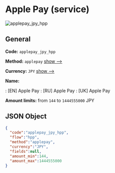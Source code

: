 
# Apple Pay (service) 
![applepay_jpy_hpp](https://static.openfintech.io/payment_methods/applepay_jpy_hpp/logo.svg?w=400&c=v0.59.26#w200)  

## General 
 
**Code:** `applepay_jpy_hpp` 
 
**Method:** `applepay` 
 [show -->](/payment-methods/applepay/) 
 
**Currency:** `JPY` [show -->](/currencies/JPY/) 
 
**Name:** 
 
:	[EN] Apple Pay 
:	[RU] Apple Pay 
:	[UK] Apple Pay 
 
**Amount limits:** from `144` to `1444555000` JPY 

## JSON Object 

```json
{
  "code":"applepay_jpy_hpp",
  "flow":"hpp",
  "method":"applepay",
  "currency":"JPY",
  "fields":null,
  "amount_min":144,
  "amount_max":1444555000
}
```  
